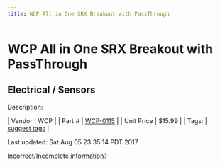 ```yaml
---
title: WCP All in One SRX Breakout with PassThrough
---
```


# WCP All in One SRX Breakout with PassThrough
## Electrical / Sensors
Description: 	 

| Vendor | WCP | 
| Part # | [WCP-0115](http://www.wcproducts.net/WCP-0115) | 
| Unit Price | $15.99 | 
| Tags: | [suggest tags](https://docs.google.com/forms/d/e/1FAIpQLSeWyY8v3RgOty-MyWmh9U0iivNYN_molChYyS-0U-o-kOAv_g/viewform) | 

Last updated: Sat Aug 05 23:35:14 PDT 2017

 [Incorrect/Incomplete information?](https://docs.google.com/forms/d/e/1FAIpQLSeWyY8v3RgOty-MyWmh9U0iivNYN_molChYyS-0U-o-kOAv_g/viewform)